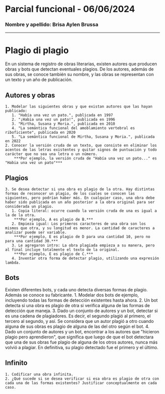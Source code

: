 # Parcial funcional - 06/06/2024
### Nombre y apellido: Brisa Aylen Brussa


***

# Plagio di plagio
En un sistema de registro de obras literarias, existen autores que producen obras y bots que detectan eventuales plagios.
De los autores, además de sus obras, se conoce también su nombre, y las obras se representan con un texto y un año de publicación.

## Autores y obras
    1. Modelar las siguientes obras y que existan autores que las hayan publicado:
       1. "Había una vez un pato.", publicada en 1997
       2. "¡Habia una vez un pato!", publicada en 1996
       3. "Mirtha, Susana y Moria.", publicada en 2010
       4. "La semántica funcional del amoblamiento vertebral es riboficiente", publicada en 2020
       5. "La semántica funcional de Mirtha, Susana y Moria.", publicada en 2022
    2. Conocer la versión cruda de un texto, que consiste en eliminar los acentos de las letras existentes y quitar signos de puntuación y todo carácter que no sea una letra o un número. 
        ***Por ejemplo, la versión cruda de "Había una vez un pato..." es "Habia una vez un pato"***

## Plagios
    3. Se desea detectar si una obra es plagio de la otra. Hay distintas formas de reconocer un plagio, de los cuales se conocen las siguientes, pero podrían haber más. En cualquier caso, una obra debe haber sido publicada en un año posterior a la obra original para ser considerada un plagio. 
       1. Copia literal: ocurre cuando la versión cruda de una es igual a la de la otra. 
        ***Por ejemplo, A es plagio de B.*** 
       2. Empieza igual: Los primeros caracteres de una obra son los mismos que otra, y su longitud es menor. La cantidad de caracteres a analizar puede ser variable. 
        ***Por ejemplo, E es plagio de D para una cantidad 10, pero no para una cantidad 30.***
       3. Le agregaron intro: La obra plagiada empieza a su manera, pero al final incluye totalmente el texto de la original. 
        ***Por ejemplo, E es plagio de C.***
       4. Inventar otra forma de detectar plagio, utilizando una expresión lambda.
   
## Bots
Existen diferentes bots, y cada uno detecta diversas formas de plagio. Además se conoce su fabricante.
    1. Modelar dos bots de ejemplo, incluyendo todas las formas de detección existentes hasta ahora.
    2. Un bot detecta si una obra es plagio de otra si verifica alguna de las formas de detección que maneja.
    3. Dado un conjunto de autores y un bot, detectar si es una cadena de plagiadores. Es decir, el segundo plagió al primero, el tercero al segundo, y así. Se considera que un autor plagió a otro cuando alguna de sus obras es plagio de alguna de las del otro según el bot.
    4. Dado un conjunto de autores y un bot, encontrar a los autores que  "hicieron plagio pero aprendieron",  que significa que luego de que el bot detectara que una de sus obras fue plagio de alguna de los otros autores, nunca más volvió a plagiar. En definitiva, su plagio detectado fue el primero y el último.

## Infinito
    1. Codificar una obra infinita.
    2. ¿Qué sucede si se desea verificar si esa obra es plagio de otra con cada una de las formas existentes? Justificar conceptualmente en cada caso.
